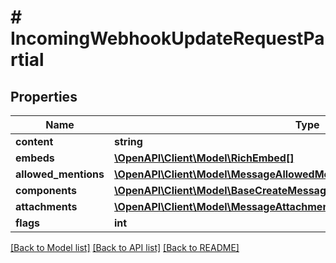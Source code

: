# # IncomingWebhookUpdateRequestPartial

## Properties

Name | Type | Description | Notes
------------ | ------------- | ------------- | -------------
**content** | **string** |  | [optional]
**embeds** | [**\OpenAPI\Client\Model\RichEmbed[]**](RichEmbed.md) |  | [optional]
**allowed_mentions** | [**\OpenAPI\Client\Model\MessageAllowedMentionsRequest**](MessageAllowedMentionsRequest.md) |  | [optional]
**components** | [**\OpenAPI\Client\Model\BaseCreateMessageCreateRequestComponentsInner[]**](BaseCreateMessageCreateRequestComponentsInner.md) |  | [optional]
**attachments** | [**\OpenAPI\Client\Model\MessageAttachmentRequest[]**](MessageAttachmentRequest.md) |  | [optional]
**flags** | **int** |  | [optional]

[[Back to Model list]](../../README.md#models) [[Back to API list]](../../README.md#endpoints) [[Back to README]](../../README.md)

